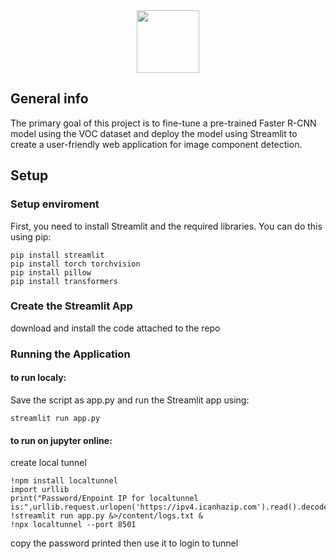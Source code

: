 <div id="header" align="center">
  <img src="https://media.giphy.com/media/M9gbBd9nbDrOTu1Mqx/giphy.gif" width="100"/>
</div>

## General info
The primary goal of this project is to fine-tune a pre-trained Faster R-CNN model using the VOC dataset and deploy the model using Streamlit to create a user-friendly web application for image component detection.
	
## Setup
### Setup enviroment
First, you need to install Streamlit and the required libraries. You can do this using pip:
```
pip install streamlit
pip install torch torchvision
pip install pillow
pip install transformers
```
### Create the Streamlit App
download and install the code attached to the repo
### Running the Application
#### to run localy:
Save the script as app.py and run the Streamlit app using:
```
streamlit run app.py
```
#### to run on jupyter online:
create local tunnel
```
!npm install localtunnel
import urllib
print("Password/Enpoint IP for localtunnel is:",urllib.request.urlopen('https://ipv4.icanhazip.com').read().decode('utf8').strip("\n"))
!streamlit run app.py &>/content/logs.txt &
!npx localtunnel --port 8501
```
copy the password printed then use it to login to tunnel 
